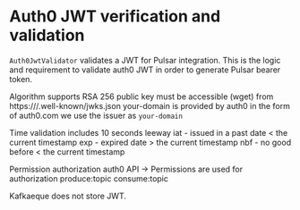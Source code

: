 # Auth0 JWT verification and validation

`Auth0JwtValidator` validates a JWT for Pulsar integration. This is the logic and requirement to validate auth0 JWT in order to generate Pulsar bearer token.

Algorithm 
    supports RSA 256
     public key must be accessible (wget) from https://<your-domain>/.well-known/jwks.json
     your-domain is provided by auth0 in the form of auth0.com
     we use the issuer as `your-domain`


Time validation includes 10 seconds leeway
     iat - issued in a past date < the current timestamp
     exp - expired date > the current timestamp
     nbf - no good before < the current timestamp

Permission authorization
     auth0 API -> Permissions are used for authorization
     produce:topic
     consume:topic

Kafkaeque does not store JWT.

